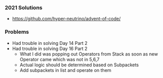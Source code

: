 ### 2021 Solutions

* https://github.com/hyper-neutrino/advent-of-code/

### Problems

* Had trouble in solving Day 14 Part 2
* Had trouble in solving Day 16 Part 2
  * What I did was popping out Operators from Stack as soon as new Operator came which was not in 5,6,7
  * Actual logic should be determined based on Subpackets
  * Add subpackets in list and operate on them